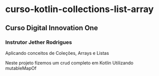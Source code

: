 # curso-kotlin-collections-list-array
## Curso Digital Innovation One
### Instrutor Jether Rodrigues

Aplicando conceitos de Coleções, Arrays e Listas

Neste projeto fizemos um crud completo em Kotlin
Utilizando mutableMapOf

